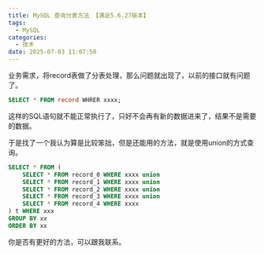```yaml
---
title: MySQL 查询分表方法 【满足5.6.27版本】
tags:
  - MySQL
categories:
  - 技术
date: 2025-07-03 11:07:50
---
```


业务需求，将record表做了分表处理，那么问题就出现了，以前的接口就有问题了。

```sql
SELECT * FROM record WHRER xxxx;
```

这样的SQL语句就不能正常执行了，只好不会再有新的数据进来了，结果不是需要的数据。

于是找了一个我认为算是比较笨拙，但是还能用的方法，就是使用union的方式查询。

```sql
SELECT * FROM (
    SELECT * FROM record_0 WHERE xxxx union
    SELECT * FROM record_1 WHERE xxxx union
    SELECT * FROM record_2 WHERE xxxx union
    SELECT * FROM record_3 WHERE xxxx union
    SELECT * FROM record_4 WHERE xxxx
) t WHERE xxx
GROUP BY xx
ORDER BY xx
```

你是否有更好的方法，可以跟我联系。


